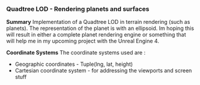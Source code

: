 ### Quadtree LOD - Rendering planets and surfaces

**Summary** 
Implementation of a Quadtree LOD in terrain rendering (such as planets). The representation of the planet is with an ellipsoid. Im hoping this will result in either a complete planet rendering engine or something that will help me in my upcoming project with the Unreal Engine 4.

**Coordinate Systems**
The coordinate systems used are :

* Geographic coordinates - Tuple(lng, lat, height)
* Cartesian coordinate system - for addressing the viewports and screen stuff

